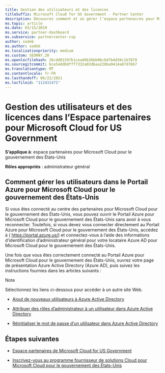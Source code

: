 ```yaml
---
title: Gestion des utilisateurs et des licences
titleSuffix: Microsoft Cloud for US Government - Partner Center
description: Découvrez comment et où gérer l’espace partenaires pour Microsoft Cloud pour les partenaires, les clients et les licences du gouvernement des États-Unis, ainsi que les réinitialisations de mot de passe.
ms.topic: article
ms.date: 03/15/2019
ms.service: partner-dashboard
ms.subservice: partnercenter-csp
author: sodeb
ms.author: sodeb
ms.localizationpriority: medium
ms.custom: SEOMAY.20
ms.openlocfilehash: 26cdd01597b1cea49b36bb06c6d7b4d38c1b7879
ms.sourcegitcommit: bce54ddb9fff7332a03d6aa228ba9414a87d76b7
ms.translationtype: MT
ms.contentlocale: fr-FR
ms.lasthandoff: 06/22/2021
ms.locfileid: "112431471"
---
```

# <a name="user-and-license-management-in-partner-center-for-microsoft-cloud-for-us-government"></a>Gestion des utilisateurs et des licences dans l’Espace partenaires pour Microsoft Cloud for US Government

**S’applique à**: espace partenaires pour Microsoft Cloud pour le gouvernement des États-Unis

**Rôles appropriés** : administrateur général

## <a name="how-to-manage-users-in-the-azure-portal-for-microsoft-cloud-for-us-government"></a>Comment gérer les utilisateurs dans le Portail Azure pour Microsoft Cloud pour le gouvernement des États-Unis

Si vous êtes connecté au centre des partenaires pour Microsoft Cloud pour le gouvernement des États-Unis, vous pouvez ouvrir le Portail Azure pour Microsoft Cloud pour le gouvernement des États-Unis sans avoir à vous reconnecter. Toutefois, si vous devez vous connecter directement au Portail Azure pour Microsoft Cloud pour le gouvernement des États-Unis, accédez à ( https://portal.azure.us/) et connectez-vous à l’aide des informations d’identification d’administrateur général pour votre locataire Azure AD pour Microsoft Cloud pour le gouvernement des États-Unis.

Une fois que vous êtes correctement connecté au Portail Azure pour Microsoft Cloud pour le gouvernement des États-Unis, ouvrez votre page de présentation Azure Active Directory (Azure AD), puis suivez les instructions fournies dans les articles suivants :

> [!NOTE]  
> Sélectionnez les liens ci-dessous pour accéder à un autre site Web. 

- [Ajout de nouveaux utilisateurs à Azure Active Directory](/azure/active-directory/active-directory-users-create-azure-portal)

- [Attribuer des rôles d’administrateur à un utilisateur dans Azure Active Directory](/azure/active-directory/active-directory-users-assign-role-azure-portal)

- [Réinitialiser le mot de passe d’un utilisateur dans Azure Active Directory](/azure/active-directory/active-directory-users-reset-password-azure-portal)

## <a name="next-steps"></a>Étapes suivantes

- [Espace partenaires de Microsoft Cloud for US Government](partner-center-for-microsoft-us-govt-cloud.md)

- [Inscrivez-vous au programme fournisseur de solutions Cloud pour Microsoft Cloud pour le gouvernement des États-Unis](enroll-in-csp-for-microsoft-us-govt-cloud.md)